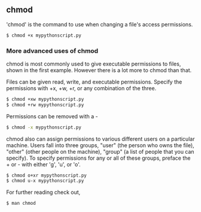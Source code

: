 ---
---

chmod
--

'chmod' is the command to use when changing a file's access permissions.

~~~ bash
$ chmod +x mypythonscript.py
~~~

<!--more-->

### More advanced uses of chmod

chmod is most commonly used to give executable permissions to files, shown in the first example.  However there is a lot more to chmod than that.

Files can be given read, write, and executable permissions.  Specify the permissions with +x, +w, +r, or any combination of the three.

~~~ bash
$ chmod +xw mypythonscript.py
$ chmod +rw mypythonscript.py
~~~

Permissions can be removed with a -

~~~ bash
$ chmod -x mypythonscript.py
~~~

chmod also can assign permissions to various different users on a particular machine.  Users fall into three groups, "user" (the person who owns the file), "other" (other people on the machine), "group" (a list of people that you can specify).  To specify permissions for any or all of these groups, preface the + or - with either 'g', 'u', or 'o'.

~~~ bash
$ chmod o+xr mypythonscript.py
$ chmod u-x mypythonscript.py
~~~

For further reading check out,
~~~ bash
$ man chmod
~~~
